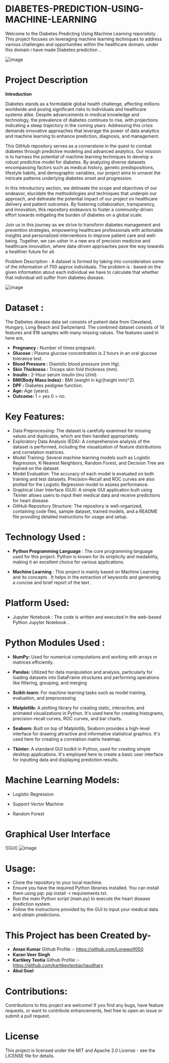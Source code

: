 # DIABETES-PREDICTION-USING-MACHINE-LEARNING

Welcome to the Diabetes Predicting Using Machine Learning reporsitoty . This project focuses on leveraging machine learning techniques to address various challenges and opportunities within the healthcare domain. under this domain i have made Diabetes prediction ..

  ![image](![image](https://github.com/Lonewolf050/DIABETES-PREDICTION-USING-MACHINE-LEARNING/assets/106444631/c495082d-79be-444c-829d-ad87205f2a69)
)

# Project Description
**Introduction**

Diabetes stands as a formidable global health challenge, affecting millions worldwide and posing significant risks to individuals and healthcare systems alike. Despite advancements in medical knowledge and technology, the prevalence of diabetes continues to rise, with projections indicating a steep trajectory in the coming years. Addressing this crisis demands innovative approaches that leverage the power of data analytics and machine learning to enhance prediction, diagnosis, and management.

This GitHub repository serves as a cornerstone in the quest to combat diabetes through predictive modeling and advanced analytics. Our mission is to harness the potential of machine learning techniques to develop a robust predictive model for diabetes. By analyzing diverse datasets encompassing factors such as medical history, genetic predispositions, lifestyle habits, and demographic variables, our project aims to unravel the intricate patterns underlying diabetes onset and progression.

In this introductory section, we delineate the scope and objectives of our endeavor, elucidate the methodologies and techniques that underpin our approach, and delineate the potential impact of our project on healthcare delivery and patient outcomes. By fostering collaboration, transparency, and innovation, this repository endeavors to foster a community-driven effort towards mitigating the burden of diabetes on a global scale.

Join us in this journey as we strive to transform diabetes management and prevention strategies, empowering healthcare professionals with actionable insights and personalized interventions to improve patient care and well-being. Together, we can usher in a new era of precision medicine and healthcare innovation, where data-driven approaches pave the way towards a healthier future for all.

Problem Description :
A dataset is formed by taking into consideration some of the information of 700 approx individuals. The problem is : based on the given information about each individual we have to calculate that whether that individual will suffer from diabetes disease.

 ![image](![image](https://github.com/Lonewolf050/DIABETES-PREDICTION-USING-MACHINE-LEARNING/assets/106444631/b54ec1d8-d7c2-4e69-b686-3cdc4c87cf6f)
)


# Dataset :
The Daibetes disease data set consists of patient data from Cleveland, Hungary, Long Beach and Switzerland. The combined dataset consists of 14 features and 916 samples with many missing values. The features used in here are,

* **Pregnancy  :** Number of times pregnant.
* **Glucose  :** Plasma glucose concentration is 2 hours in an oral glucose tolerance test.
* **Blood Pressure :** Diastolic blood pressure (mm Hg).
* **Skin Thickness  :** Triceps skin fold thickness (mm).
* **Insulin  :** 2-Hour serum insulin (mu U/ml).
* **BMI(Body Mass Index) :** BMI (weight in kg/(height inm)^2).
* **DPF  :** Diabetes pedigree function.
* **Age:** Age (years).
* **Outcome:** 1 = yes 0 = no.
  
  

# Key Features:
* Data Preprocessing: The dataset is carefully examined for missing values and duplicates, which are then handled appropriately.
* Exploratory Data Analysis (EDA): A comprehensive analysis of the dataset is performed, including the visualization of feature distributions and correlation matrices.
* Model Training: Several machine learning models such as Logistic Regression, K-Nearest Neighbors, Random Forest, and Decision Tree are trained on the dataset.
* Model Evaluation: The accuracy of each model is evaluated on both training and test datasets. Precision-Recall and ROC curves are also plotted for the Logistic Regression model to assess performance.
* Graphical User Interface (GUI): A simple GUI application built using Tkinter allows users to input their medical data and receive predictions for heart disease.
* GitHub Repository Structure: The repository is well-organized, containing code files, sample dataset, trained models, and a README file providing detailed instructions for usage and setup.
# Technology Used :

* **Python Programming Language** : The core programming language used for this project. Python is known for its simplicity      and readability, making it an excellent choice for various applications.
  
* **Machine Learning** : This project is mainly based on Machine Learning and its concepts . It helps in the extraction of       keywords and generating a concise and brief report of the text .
  
# Platform Used:
* Jupyter Notebook : The code is written and executed in the web-based Python Jupyter Notebook .

# Python Modules Used :

* **NumPy:** Used for numerical computations and working with arrays or matrices efficiently.
  
* **Pandas:** Utilized for data manipulation and analysis, particularly for loading datasets into DataFrame structures and performing operations like filtering, grouping, and merging
  
* **Scikit-learn:** For machine learning tasks such as model training, evaluation, and preprocessing
  
* **Matplotlib:** A plotting library for creating static, interactive, and animated visualizations in Python. It's used here for creating histograms, precision-recall curves, ROC curves, and bar charts.
  
* **Seaborn:** Built on top of Matplotlib, Seaborn provides a high-level interface for drawing attractive and informative statistical graphics. It's used here for creating a correlation matrix heatmap.
  
* **Tkinter:** A standard GUI toolkit in Python, used for creating simple desktop applications. It's employed here to create a basic user interface for inputting data and displaying prediction results.
  
# Machine Learning Models:

* Logistic Regression
  
* Support Vector Machine
  
* Random Forest
  

# Graphical User Interface

![GUI] ![image](https://github.com/Lonewolf050/DIABETES-PREDICTION-USING-MACHINE-LEARNING/assets/106444631/232fbbf7-3e48-42d4-b891-c50b595771b4)


# Usage:
* Clone the repository to your local machine.
* Ensure you have the required Python libraries installed. You can install them using pip: pip install -r requirements.txt.
* Run the main Python script (main.py) to execute the heart disease prediction system.
* Follow the instructions provided by the GUI to input your medical data and obtain predictions.
  
# This Project has been Created by-
* **Aman Kumar** Github Profile :- https://github.com/Lonewolf050
* **Karan Veer Singh**
* **Kartikey Teotia** Github Profile :-  https://github.com/kartikeyteotiachaudhary
* **Akul Goel**
# Contributions:
Contributions to this project are welcome! If you find any bugs, have feature requests, or want to contribute enhancements, feel free to open an issue or submit a pull request.
# License
This project is licensed under the MIT and Apache 2.0 License - see the LICENSE file for details.

